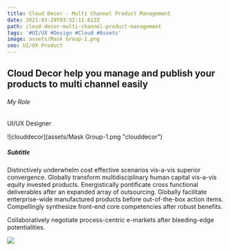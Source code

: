 ```yaml
---
title: Cloud Decor - Multi Channel Product Management
date: 2021-03-29T03:52:11.612Z
path: cloud-decor-multi-channel-product-management
tags: '#UI/UX #Design #Cloud #Assets'
image: assets/Mask Group-1.png
seo: UI/UX Product
---
```

<h2>Cloud Decor help you manage and publish your products to multi channel easily</h2>

<div>
<h6>My Role</h6>
<h7>UI/UX Designer</h7>
</div>

![clouddecor](assets/Mask Group-1.png "clouddecor")

<h5>Subtitle</h5>

<p>Distinctively underwhelm cost effective scenarios vis-a-vis superior convergence. Globally transform multidisciplinary human capital vis-a-vis equity invested products. Energistically pontificate cross functional deliverables after an expanded array of outsourcing. Globally facilitate enterprise-wide manufactured products before out-of-the-box action items. Compellingly synthesize front-end core competencies after robust benefits.

Collaboratively negotiate process-centric e-markets after bleeding-edge potentialities.</p>



![](assets/cover.jpg)
